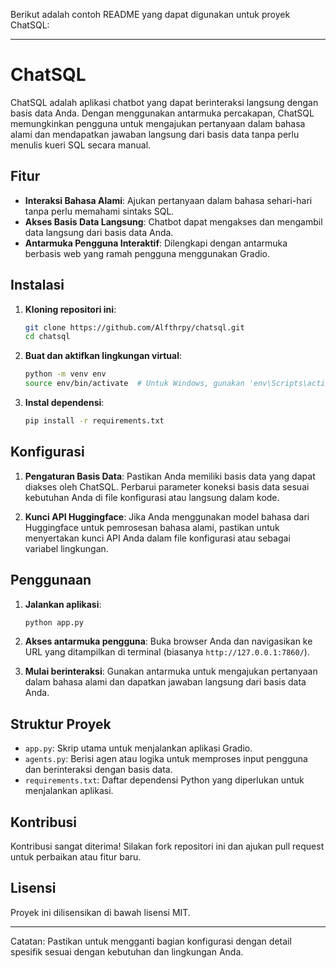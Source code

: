 Berikut adalah contoh README yang dapat digunakan untuk proyek ChatSQL:

---

# ChatSQL

ChatSQL adalah aplikasi chatbot yang dapat berinteraksi langsung dengan basis data Anda. Dengan menggunakan antarmuka percakapan, ChatSQL memungkinkan pengguna untuk mengajukan pertanyaan dalam bahasa alami dan mendapatkan jawaban langsung dari basis data tanpa perlu menulis kueri SQL secara manual.

## Fitur

- **Interaksi Bahasa Alami**: Ajukan pertanyaan dalam bahasa sehari-hari tanpa perlu memahami sintaks SQL.
- **Akses Basis Data Langsung**: Chatbot dapat mengakses dan mengambil data langsung dari basis data Anda.
- **Antarmuka Pengguna Interaktif**: Dilengkapi dengan antarmuka berbasis web yang ramah pengguna menggunakan Gradio.

## Instalasi

1. **Kloning repositori ini**:

   ```bash
   git clone https://github.com/Alfthrpy/chatsql.git
   cd chatsql
   ```

2. **Buat dan aktifkan lingkungan virtual**:

   ```bash
   python -m venv env
   source env/bin/activate  # Untuk Windows, gunakan 'env\Scripts\activate'
   ```

3. **Instal dependensi**:

   ```bash
   pip install -r requirements.txt
   ```

## Konfigurasi

1. **Pengaturan Basis Data**: Pastikan Anda memiliki basis data yang dapat diakses oleh ChatSQL. Perbarui parameter koneksi basis data sesuai kebutuhan Anda di file konfigurasi atau langsung dalam kode.

2. **Kunci API Huggingface**: Jika Anda menggunakan model bahasa dari Huggingface untuk pemrosesan bahasa alami, pastikan untuk menyertakan kunci API Anda dalam file konfigurasi atau sebagai variabel lingkungan.

## Penggunaan

1. **Jalankan aplikasi**:

   ```bash
   python app.py
   ```

2. **Akses antarmuka pengguna**: Buka browser Anda dan navigasikan ke URL yang ditampilkan di terminal (biasanya `http://127.0.0.1:7860/`).

3. **Mulai berinteraksi**: Gunakan antarmuka untuk mengajukan pertanyaan dalam bahasa alami dan dapatkan jawaban langsung dari basis data Anda.

## Struktur Proyek

- `app.py`: Skrip utama untuk menjalankan aplikasi Gradio.
- `agents.py`: Berisi agen atau logika untuk memproses input pengguna dan berinteraksi dengan basis data.
- `requirements.txt`: Daftar dependensi Python yang diperlukan untuk menjalankan aplikasi.

## Kontribusi

Kontribusi sangat diterima! Silakan fork repositori ini dan ajukan pull request untuk perbaikan atau fitur baru.

## Lisensi

Proyek ini dilisensikan di bawah lisensi MIT.

---

Catatan: Pastikan untuk mengganti bagian konfigurasi dengan detail spesifik sesuai dengan kebutuhan dan lingkungan Anda. 